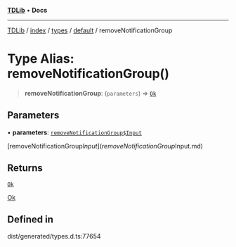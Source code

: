 [**TDLib**](../../../../../../README.md) • **Docs**

***

[TDLib](../../../../../../modules.md) / [index](../../../../../README.md) / [types](../../../README.md) / [default](../README.md) / removeNotificationGroup

# Type Alias: removeNotificationGroup()

> **removeNotificationGroup**: (`parameters`) => [`Ok`](Ok.md)

## Parameters

• **parameters**: [`removeNotificationGroup$Input`](removeNotificationGroup$Input.md)

[removeNotificationGroup$Input](removeNotificationGroup$Input.md)

## Returns

[`Ok`](Ok.md)

[Ok](Ok.md)

## Defined in

dist/generated/types.d.ts:77654
